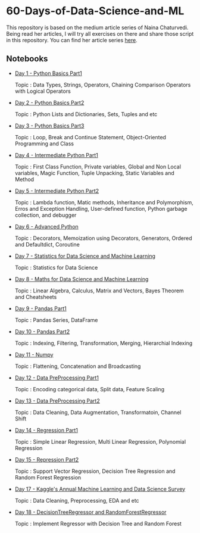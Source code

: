 # 60-Days-of-Data-Science-and-ML

This repository is based on the medium article series of Naina Chaturvedi. Being read her articles, I will try all exercises on there and share those script in this repository. You can find her article series [here](https://medium.com/coders-mojo/day-1-day-60-quick-recap-of-60-days-of-data-science-and-ml-6fc021643d1).


## Notebooks

- [Day 1 - Python Basics Part1](https://github.com/thunderstroke325/60-Days-of-Data-Science-and-ML/blob/main/Day_01_Python_Basics_Part1.ipynb)

    Topic : Data Types, Strings, Operators, Chaining Comparison Operators with Logical Operators

- [Day 2 - Python Basics Part2](https://github.com/thunderstroke325/60-Days-of-Data-Science-and-ML/blob/main/Day_02_Python_Basics_Part2.ipynb)

    Topic : Python Lists and Dictionaries, Sets, Tuples and etc

- [Day 3 - Python Basics Part3](https://github.com/thunderstroke325/60-Days-of-Data-Science-and-ML/blob/main/Day_03_Python_Basics_Part3.ipynb)

    Topic : Loop, Break and Continue Statement, Object-Oriented Programming and Class

- [Day 4 - Intermediate Python Part1](https://github.com/thunderstroke325/60-Days-of-Data-Science-and-ML/blob/main/Day_04_Intermediate_Python_Part1.ipynb)

    Topic : First Class Function, Private variables, Global and Non Local variables, Magic Function, Tuple Unpacking, Static Variables and Method

- [Day 5 - Intermediate Python Part2](https://github.com/thunderstroke325/60-Days-of-Data-Science-and-ML/blob/main/Day_05_Intermediate_Python_Part2.ipynb)

    Topic : Lambda function, Matic methods, Inheritance and Polymorphism, Erros and Exception Handling, User-defined function, Python garbage collection, and debugger

- [Day 6 - Advanced Python](https://github.com/thunderstroke325/60-Days-of-Data-Science-and-ML/blob/main/Day_06_Advanced_Python.ipynb)

    Topic : Decorators, Memoization using Decorators, Generators, Ordered and Defaultdict, Coroutine

- [Day 7 - Statistics for Data Science and Machine Learning](https://github.com/thunderstroke325/60-Days-of-Data-Science-and-ML/blob/main/Day_07_Statistics_for_Data_Science_and_Machine_Learning.ipynb)

    Topic : Statistics for Data Science

- [Day 8 - Maths for Data Science and Machine Learning](https://github.com/thunderstroke325/60-Days-of-Data-Science-and-ML/blob/main/Day_08_Maths_for_Data_Science_and_Machine_Learning.ipynb)

    Topic : Linear Algebra, Calculus, Matrix and Vectors, Bayes Theorem and Cheatsheets

- [Day 9 - Pandas Part1](https://github.com/thunderstroke325/60-Days-of-Data-Science-and-ML/blob/main/Day_09_Pandas_Part1.ipynb)

    Topic : Pandas Series, DataFrame

- [Day 10 - Pandas Part2](https://github.com/thunderstroke325/60-Days-of-Data-Science-and-ML/blob/main/Day_10_Pandas_Part2.ipynb)

    Topic : Indexing, Filtering, Transformation, Merging, Hierarchial Indexing

- [Day 11 - Numpy](https://github.com/thunderstroke325/60-Days-of-Data-Science-and-ML/blob/main/Day_11_Numpy.ipynb)

    Topic : Flattening, Concatenation and Broadcasting

- [Day 12 - Data PreProcessing Part1](https://github.com/thunderstroke325/60-Days-of-Data-Science-and-ML/blob/main/Day_12_Data_PreProcessing_Part1.ipynb)

    Topic : Encoding categorical data, Split data, Feature Scaling

- [Day 13 - Data PreProcessing Part2](https://github.com/thunderstroke325/60-Days-of-Data-Science-and-ML/blob/main/Day_13_Data_PreProcessing_Part2.ipynb)

    Topic : Data Cleaning, Data Augmentation, Transformatoin, Channel Shift

- [Day 14 - Regression Part1](https://github.com/thunderstroke325/60-Days-of-Data-Science-and-ML/blob/main/Day_14_Regression_Part1.ipynb)

    Topic : Simple Linear Regression, Multi Linear Regression, Polynomial Regression

- [Day 15 - Repression Part2](https://github.com/thunderstroke325/60-Days-of-Data-Science-and-ML/blob/main/Day_15_Regression_Part2.ipynb)

    Topic : Support Vector Regression, Decision Tree Regression and Random Forest Regression

- [Day 17 - Kaggle's Annual Machine Learning and Data Science Survey](https://github.com/thunderstroke325/60-Days-of-Data-Science-and-ML/blob/main/Day_17_Kaggle%E2%80%99s_Annual_Machine_Learning_and_Data_Science_Survey_.ipynb)

    Topic : Data Cleaning, Preprocessing, EDA and etc

- [Day 18 - DecisionTreeRegressor and RandomForestRegressor](https://github.com/thunderstroke325/60-Days-of-Data-Science-and-ML/blob/main/Day_18_DecisionTreeRegressor_and_RandomForestRegressor.ipynb)

    Topic : Implement Regressor with Decision Tree and Random Forest
